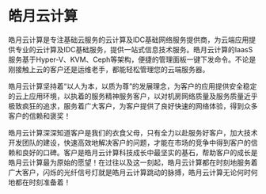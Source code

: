 # 皓月云计算

皓月云计算是专注基础云服务的云计算及IDC基础网络服务提供商，为云端应用提供专业的云计算及IDC基础服务，提供一站式信息技术服务。皓月云计算的IaasS服务基于Hyper-V、KVM、Ceph等架构，便捷的管理面板一键下发命令。不论是刚接触上云的客户还是运维老手，都能轻松管理您的云端服务器。

皓月云计算坚持着“以人为本，以质为尊”的发展理念，为客户的应用提供安全稳定的云上应用环境，以执着的服务精神服务客户，以对机房网络质量及服务质量近乎极致疯狂的追求，服务着广大客户，为客户提供了良好快速的网络体验，得到众多客户的信赖和褒奖！

皓月云计算深深知道客户是我们的衣食父母，只有全力以赴服务好客户，加大技术开发团队的建设，快速高效地解决客户的问题，才能在市场的竞争中得到客户的信赖和良好的口碑。客户是皓月云计算科技成长中最坚实的基石，帮助客户的成长是皓月云计算最为原始的愿望！在过往以及这一刻起，皓月云计算都在时刻地服务着广大客户，闪烁的光纤信号灯就是皓月云计算跳动的脉搏，皓月云计算无论何时何地都在时刻准备着！
